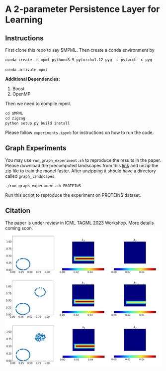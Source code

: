 # A 2-parameter Persistence Layer for Learning

## Instructions
First clone this repo to say $MPML. Then create a conda environment by

    conda create -n mpml python=3.9 pytorch=1.12 pyg -c pytorch -c pyg

    conda activate mpml

**Additional Dependencies:**

1. Boost
2. OpenMP

Then we need to compile mpml.

    cd $MPML
    cd zigzag
    python setup.py build install

Please follow `experiments.ipynb` for instructions on how to run the code.

## Graph Experiments
You may use `run_graph_experiment.sh` to reproduce the results in the paper. Please download the precomputed landscapes from this [link](https://drive.google.com/file/d/1WWXCk3X5aKoHTlybmCnB9YLnieqpe8Mp/view?usp=share_link) and unzip the zip file to train the model faster. After unzipping it should have a directory called `graph_landscapes`.


    ./run_graph_experiment.sh PROTEINS 

Run this script to reproduce the experiment on PROTEINS dataset.

## Citation
The paper is under review in ICML TAGML 2023 Workshop. More details coming soon.
![GRIL as topological discriminator!](/gril_topo_discrim_img.png "GRIL as topo discriminator")






